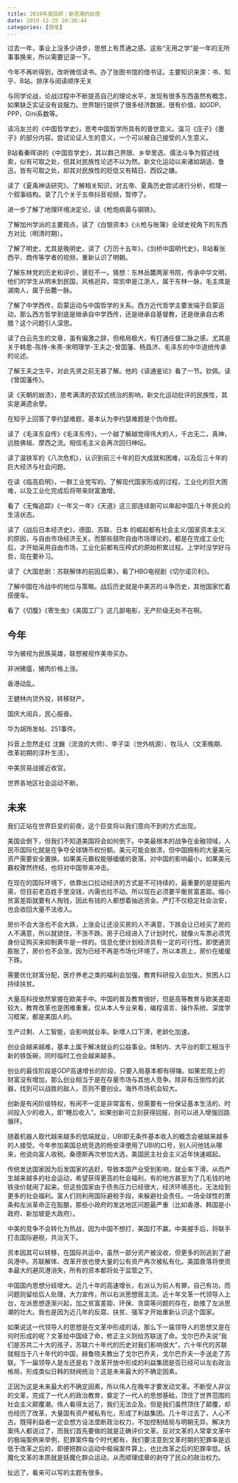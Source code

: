 ```yaml
---
title: 2019年度回顾：新思潮的前夜
date: 2019-12-25 10:38:44
categories: [随笔]
---
```


过去一年，事业上没多少进步，思想上有贯通之感。这些“无用之学”是一年的无所事事换来，所以需要记录一下。

今年不再听得到，改听微信读书。办了张图书馆的借书证。主要知识来源：书、知乎、B站。排序与阅读顺序无关

与同学论战，论战过程中不断提高自己的理论水平，发现有很多东西虽然有概念，如果缺乏实证没有说服力。世界银行提供了很多经济数据，很有价值，如GDP、PPP、Gini系数等。

读冯友兰的《中国哲学史》，思考中国哲学所具有的普世意义。温习《庄子》《墨子》的部分内容。尝试论证人生的意义，一个可以被自己接受的人生意义。

B站看秦晖讲的《中国哲学史》，其以群己界限、乡举里选、儒法斗争为叙述线索，似有可取之处，但其对民族性论述不以为然。新文化运动以来诸如胡适、鲁迅，皆有可取之处，却其对民族性的贬低又有精日、西奴之嫌。

读了《夏禹神话研究》。了解相关知识，对五帝、夏禹历史尝试进行分析，梳理一个叙事结构。录了几个关于五帝抖音视频，暂停了。

进一步了解了地理环境决定论，读《枪炮病菌与钢铁》。

了解加州学派的主要观点，读了《白银资本》《火枪与账簿》全球史视角下的东西方对比（明清时期）。

了解了明史，尤其是晚明史，读了《万历十五年》，《剑桥中国明代史》，B站看张西平、商传等学者的视频，重新认识了明朝。

了解东林党的历史和评价，褒贬不一。猜想：东林岳麓两家书院，传承中华文明，他们的学生从明末到民国，风格迥异。常凯申是江浙人，属于东林一脉，毛主席是湖南人，属于岳麓一脉。

了解了中学西传，启蒙运动与中国哲学的关系。西方近代哲学主要发端于启蒙运动，那么西方哲学到底是继承自中学西传，还是继承自基督教，还是继承自古希腊？这个问题引人深思。

读了白云先生的文章，虽有偏激之辞，但格局极大，有打通任督二脉之感。尤其是关于韩愈-陈抟-朱熹-宋明理学-王夫之-曾国藩、杨昌济、毛泽东的中华道统传承的论述。

了解王夫之生平，对此先贤之前无甚了解。他的《读通鉴论》看了一节。钦佩。读《曾国藩传》。

读《天朝的崩溃》，思考满清的农奴式统治的影响，新文化运动批评的民族性，其实是满遗余孽。

在知乎上回答了李约瑟难题，基本认为李约瑟难题是个伪命题。

读了《毛泽东自传》《毛泽东传》，一个越了解越觉得伟大的人，千古无二，真神，远胜佛祖、摩西之流。相信毛主义会再次回归神坛。

读了温铁军的《八次危机》，认识到前三十年的巨大成就和困难，以及后三十年的巨大经济与社会问题。

在读《临高启明》，一群工业党写的。了解现代国家形成的过程，工业化的巨大困难，以及工业化完成后将带来财富激增。

看了《无悔追踪》《一年又一年》《天道》这三部连续剧可以串起中国几十年民众的生活状态。

读了《战后日本经济史》，德国、苏联、日本 的崛起都有社会主义/国家资本主义的原因，与自由市场经济无关。而那些鼓吹自由市场理论的，都是在完成工业化后，才开始采用自由市场，工业化前都有压榨式的原始积累过程。上学时没学好马哲，现在要补习。

读了《大国悲剧：苏联解体的前因后果》，看了HBO电视剧《切尔诺贝利》。

了解中国在冷战中的地位与策略。战后历史就是中美苏的斗争历史，其他国家忙着搭便车。

看了《切腹》《寄生虫》《美国工厂》这几部电影，无产阶级无处不在啊。

## 今年

华为被视为民族英雄，联想被视作美帝买办。

非洲猪瘟，猪肉价格上涨。

香港动乱。

王健林内贷外投，转移财产。

国庆大阅兵，民心振奋。

华为胡玲发帖、251事件。

抖音上忽然走红 沈巍（流浪的大师）、李子柒（世外桃源）、牧马人（文革晚期、改革初期的淳朴生活）。

中美贸易战接近收官。

世界各地区社会运动不断。

## 未来

我们正站在世界巨变的前夜，这个巨变将以我们意向不到的方式出现。

美国会倒下，但我们不知道美国将会如何倒下。中美最根本的战争在金融领域，人民币国际化就是在争夺全球铸币权份额。美元可能会崩溃，但中国拥有的大量美元资产需要安全置换。如果美元霸权能够缓缓的衰落，对中国的影响最小，如果美元霸权骤然终结，也将对中国带来冲击。

在现在的国际环境下，依靠出口拉动经济的方式是不可持续的，最重要的是提振内需，但目前老百姓手里没钱，内需也拉不动。所以现在必须要平衡贫富差距。缩小贫富差距就要有人掏钱，因此有钱的人都想着抽逃资金。严打不仅稳定社会治安，也会收回大量不法收入。

房价不会大涨也不会大跌，上涨会让还没买房的人不满意，下跌会让已经买了房的人不满意，所以就锁住，不涨不跌。房子已经进入了计划时代，就像火车票必须凭身份证购买来抑制黄牛是一样的。信息化使计划经济具有一定的可行性。即使通货膨胀了，房价也不会涨，因为已经不再是市场化环境了。所以本质上，房价在缓缓下跌。

需要优化财富分配，医疗养老之类的福利会加强，教育科研投入会加大，贫困人口持续扶贫。

大量高科技依然掌握在欧美手中。中国的普及教育很好，但是高等教育与欧美差距较大，教育改革也是困难重重。仅从本人专业来看，编程语言、操作系统、深度学习框架，都是美国人的。

生产过剩、人工智能，会影响就业率。新增人口下滑，老龄化加速。

创业会越来越难，基本上属于解决就业的公益事业。体制内、大平台的职工相当于新的铁饭碗，同时临时工也会越来越多。

创业的最佳阶段是GDP高速增长的阶段，只要入局基本都有得赚。如果宏观上的财富没有增加，那么创业相当于是在存量市场与其他人竞争。除非有压倒性的武器，找到可以战胜的敌人，否则不要创业。海外市场机会较大。

创新是有闲阶级特权，有闲不一定是非常富有，但需要有一份保证基本生活的、时间投入少的收入，即“睡后收入”。如果创新可立刻获得回报，则可以进入增强回路循环。

随着机器人取代越来越多的低端就业，UBI即无条件基本收入的概念会被越来越多的人接受。今年参加美国总统竞选的杨安泽使用了UBI的口号，别人问他钱从哪来，他说向富人收税。桑德斯再次参加大选，美国民主社会主义近年快速崛起。

传统发达国家因为后发国家的追赶，导致本国产业受到影响，就业率下滑。从而产生越来越多的社会运动，希望获得更高的社会福利，有的地方甚至为了几毛钱的地铁涨价就闹了起来。但这些国家由于债务压力已经很大，经济环境恶化，无法给到更多的社会福利。富人们则利用国际避税手段，来躲避社会责任。一场全球性的萧条和左派革命正在酝酿，那些小政府的发达地区问题最严重（比如香港、韩国是小政府、新加坡是大政府）。

中美的竞争不会转化为热战，因为中国不想打，美国打不赢。中美握手后，将联手打击国际避税，共治天下。

资本因其可以转移，在国际共运中，虽然一部分资产被没收，但更多的则逃到了避风港中。苏联解体、改革开放也使大量的公有资产再次被私有化。美国衰落将使资本最大的避风港消失，所有的资本都将处于监管之下。

中国国内思想分歧增大。近几十年的高速增长，右派认为前人有罪，自己有功，而问题则留给后人处理，大力宣传，所以右派思想居主流。近十年文革一代领导人上台，左派思想逐渐兴起，加之贫富差距、环保、贪腐等问题的存在，助推了左派思潮的壮大。我也是因为近几年的反腐、扶贫、强军才开始重新认识这个国家。

如果说这一代领导人的思想是在文革中形成的话，那么下一届领导人的思想又是在何时形成的呢？文革给中国续了命，修正主义则给苏联送了命。戈尔巴乔夫说“我们是苏共二十大的孩子，苏联六十年代的历史对我们影响很大”，六十年代的苏联就相当于八十年代的中国，赫鲁晓夫教出了戈尔巴乔夫，戈尔巴乔夫一手送走了苏联。下一届领导人是左还是右？改革开放中形成的利益集团是否已经可以左右政治格局，形成类似日韩的财阀统治？这是未来最大的不确定因素。

正因为这是未来最大的不确定因素，所以伟人在晚年才要发动文革。不断受人非议的文革，完成了一代人的政治教育，奠定了一代人的思想基础，顶住了世界范围的社会主义颠覆潮。伟人看得太远了，我们无法企及。但是我们虽然顶住了颠覆，却也经历了改革，大量国有资产被私有化，形成了利益集团。几十年过去了，人心不古。既得利益者一定会想方设法垄断政治权力，不加控制结局与明朝无异。解决方案伟人都说过了，而我们首先要做的就是正确评价文革。反对文革的人常拿文革中的极端案例来举例，犯罪案件每个时代都有，我们要注意到文革时期的犯罪率是远低于改革之后的，即便把群众运动中极端案件算上，也比改革之后的犯罪率低。妖魔化文革的本质就是妖魔化群众运动，从而顺理成章的剥夺了民众的政治权力。

扯远了，看来可以写的主题有很多。
